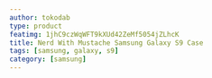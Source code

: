 ```yaml
---
author: tokodab
type: product
featimg: 1jhC9czWqWFT9kXUd42ZeMf5054jZLhcK
title: Nerd With Mustache Samsung Galaxy S9 Case
tags: [samsung, galaxy, s9]
category: [samsung]
---
```

